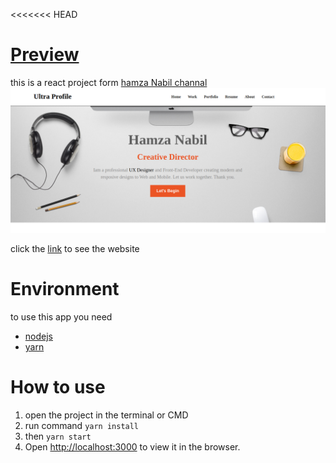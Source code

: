 <<<<<<< HEAD

# [Preview](https://khali70.github.io/react-templat/)

this is a react project form [hamza Nabil channal](https://www.youtube.com/channel/UCq_xgufsy1KrGsmJq7mFH-g)
[![preview img](./preview.png)](https://khali70.github.io/react-templat/)

click the [link](https://khali70.github.io/react-templat/) to see the website

# Environment

to use this app you need

- [nodejs](https://nodejs.org/)
- [yarn](https://yarnpkg.com/lang/en/docs/install/)

# How to use

1. open the project in the terminal or CMD
2. run command `yarn install`
3. then `yarn start`
4. Open [http://localhost:3000](http://localhost:3000) to view it in the browser.
